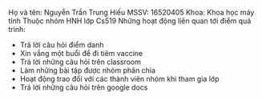Họ và tên: Nguyễn Trần Trung Hiếu 
MSSV: 16520405
Khoa: Khoa học máy tính
Thuộc nhóm HNH lớp Cs519
Những hoạt động liên quan tới điểm quá trình:
- Trả lời câu hỏi điểm danh
- Xin vắng một buổi để đi tiêm vaccine
- Trả lời những câu hỏi trên classroom
- Làm những bài tập được nhóm phân chia
- Hoạt động trao đổi với các thành viên nhóm khi tham gia lớp
- Trả lời những câu hỏi trên google docs
